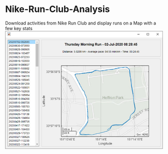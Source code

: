 # Nike-Run-Club-Analysis
Download activities from Nike Run Club and display runs on a Map with a few key stats
![Visualisation example](/images/sample.jpg)
